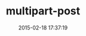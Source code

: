 ---
layout: post
title:  "multipart-post"
repo:   "nicksieger/multipart-post"
date:   2015-02-18 17:37:19
---